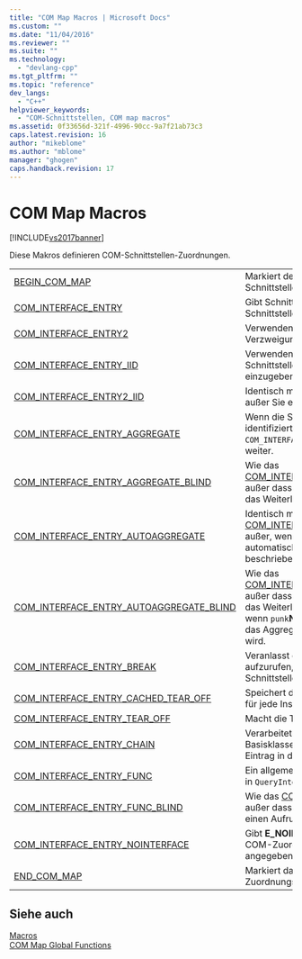 ```yaml
---
title: "COM Map Macros | Microsoft Docs"
ms.custom: ""
ms.date: "11/04/2016"
ms.reviewer: ""
ms.suite: ""
ms.technology: 
  - "devlang-cpp"
ms.tgt_pltfrm: ""
ms.topic: "reference"
dev_langs: 
  - "C++"
helpviewer_keywords: 
  - "COM-Schnittstellen, COM map macros"
ms.assetid: 0f33656d-321f-4996-90cc-9a7f21ab73c3
caps.latest.revision: 16
author: "mikeblome"
ms.author: "mblome"
manager: "ghogen"
caps.handback.revision: 17
---
```

# COM Map Macros
[!INCLUDE[vs2017banner](../../assembler/inline/includes/vs2017banner.md)]

Diese Makros definieren COM\-Schnittstellen\-Zuordnungen.  
  
|||  
|-|-|  
|[BEGIN\_COM\_MAP](../Topic/BEGIN_COM_MAP.md)|Markiert den Beginn der COM\-Schnittstellen\-Zuordnungseinträge.|  
|[COM\_INTERFACE\_ENTRY](../Topic/COM_INTERFACE_ENTRY%20Macros.md)|Gibt Schnittstellen in die COM\-Schnittstellenzuordnung ein.|  
|[COM\_INTERFACE\_ENTRY2](../Topic/COM_INTERFACE_ENTRY2.md)|Verwenden Sie dieses Makro, um zwei Verzweigungen Vererbung zu herzustellen.|  
|[COM\_INTERFACE\_ENTRY\_IID](../Topic/COM_INTERFACE_ENTRY_IID.md)|Verwenden Sie dieses Makro, um die Schnittstelle in die COM\-Zuordnung einzugeben und sein IID anzugeben.|  
|[COM\_INTERFACE\_ENTRY2\_IID](../Topic/COM_INTERFACE_ENTRY2_IID.md)|Identisch mit [COM\_INTERFACE\_ENTRY2](../Topic/COM_INTERFACE_ENTRY2.md), außer Sie ein anderes IID angeben können.|  
|[COM\_INTERFACE\_ENTRY\_AGGREGATE](../Topic/COM_INTERFACE_ENTRY_AGGREGATE.md)|Wenn die Schnittstelle, die von `iid` identifiziert wird, für abgefragt wird, leitet `COM_INTERFACE_ENTRY_AGGREGATE` zu `punk` weiter.|  
|[COM\_INTERFACE\_ENTRY\_AGGREGATE\_BLIND](../Topic/COM_INTERFACE_ENTRY_AGGREGATE_BLIND.md)|Wie das [COM\_INTERFACE\_ENTRY\_AGGREGATE](../Topic/COM_INTERFACE_ENTRY_AGGREGATE.md), außer dass das Abfragen für jedes IID führt das Weiterleiten der Abfrage zu `punk`.|  
|[COM\_INTERFACE\_ENTRY\_AUTOAGGREGATE](../Topic/COM_INTERFACE_ENTRY_AUTOAGGREGATE.md)|Identisch mit [COM\_INTERFACE\_ENTRY\_AGGREGATE](../Topic/COM_INTERFACE_ENTRY_AGGREGATE.md), außer, wenn `punk`**NULL** ist, erstellt sie automatisch das Aggregat, das von `clsid` beschrieben wird.|  
|[COM\_INTERFACE\_ENTRY\_AUTOAGGREGATE\_BLIND](../Topic/COM_INTERFACE_ENTRY_AUTOAGGREGATE_BLIND.md)|Wie das [COM\_INTERFACE\_ENTRY\_AUTOAGGREGATE](../Topic/COM_INTERFACE_ENTRY_AUTOAGGREGATE.md), außer dass das Abfragen für jedes IID führt das Weiterleiten der Abfrage zu `punk` und wenn `punk`**NULL** ist und automatisch erstellt das Aggregat, das von `clsid` beschrieben wird.|  
|[COM\_INTERFACE\_ENTRY\_BREAK](../Topic/COM_INTERFACE_ENTRY_BREAK.md)|Veranlasst das Programm, [DebugBreak](http://msdn.microsoft.com/library/windows/desktop/ms679297) aufzurufen, wenn die angegebene Schnittstelle für abgefragt wird.|  
|[COM\_INTERFACE\_ENTRY\_CACHED\_TEAR\_OFF](../Topic/COM_INTERFACE_ENTRY_CACHED_TEAR_OFF.md)|Speichert die Schnittstellebesondere Daten für jede Instanz.|  
|[COM\_INTERFACE\_ENTRY\_TEAR\_OFF](../Topic/COM_INTERFACE_ENTRY_TEAR_OFF.md)|Macht die Tearoff\-Schnittstellen verfügbar.|  
|[COM\_INTERFACE\_ENTRY\_CHAIN](../Topic/COM_INTERFACE_ENTRY_CHAIN.md)|Verarbeitet die COM\-Zuordnung der Basisklasse, wenn die Verarbeitung diesen Eintrag in der COM\-Zuordnung erreicht.|  
|[COM\_INTERFACE\_ENTRY\_FUNC](../Topic/COM_INTERFACE_ENTRY_FUNC.md)|Ein allgemeiner Mechanismus zum Verbinden in `QueryInterface` ATL der Logik.|  
|[COM\_INTERFACE\_ENTRY\_FUNC\_BLIND](../Topic/COM_INTERFACE_ENTRY_FUNC_BLIND.md)|Wie das [COM\_INTERFACE\_ENTRY\_FUNC](../Topic/COM_INTERFACE_ENTRY_FUNC.md), außer dass das Abfragen für jedes IID führt einen Aufruf `func`.|  
|[COM\_INTERFACE\_ENTRY\_NOINTERFACE](../Topic/COM_INTERFACE_ENTRY_NOINTERFACE.md)|Gibt **E\_NOINTERFACE** zurück und beendet COM\-Zuordnungsverarbeitung, wenn die angegebene Schnittstelle für abgefragt wird.|  
|[END\_COM\_MAP](../Topic/END_COM_MAP.md)|Markiert das Ende der COM\-Schnittstellen\-Zuordnungseinträge.|  
  
## Siehe auch  
 [Macros](../../atl/reference/atl-macros.md)   
 [COM Map Global Functions](../../atl/reference/com-map-global-functions.md)
